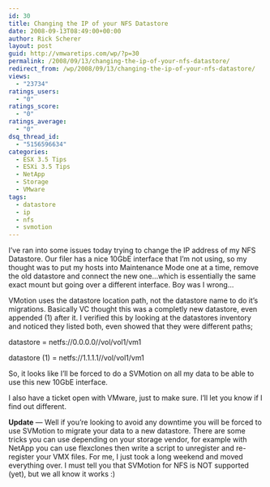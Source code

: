 ```yaml
---
id: 30
title: Changing the IP of your NFS Datastore
date: 2008-09-13T08:49:00+00:00
author: Rick Scherer
layout: post
guid: http://vmwaretips.com/wp/?p=30
permalink: /2008/09/13/changing-the-ip-of-your-nfs-datastore/
redirect_from: /wp/2008/09/13/changing-the-ip-of-your-nfs-datastore/
views:
  - "23734"
ratings_users:
  - "0"
ratings_score:
  - "0"
ratings_average:
  - "0"
dsq_thread_id:
  - "5156596634"
categories:
  - ESX 3.5 Tips
  - ESXi 3.5 Tips
  - NetApp
  - Storage
  - VMware
tags:
  - datastore
  - ip
  - nfs
  - svmotion
---
```

I&#8217;ve ran into some issues today trying to change the IP address of my NFS Datastore. Our filer has a nice 10GbE interface that I&#8217;m not using, so my thought was to put my hosts into Maintenance Mode one at a time, remove the old datastore and connect the new one&#8230;which is essentially the same exact mount but going over a different interface. Boy was I wrong&#8230;

<!--more-->

VMotion uses the datastore location path, not the datastore name to do it&#8217;s migrations. Basically VC thought this was a completly new datastore, even appended (1) after it. I verified this by looking at the datastores inventory and noticed they listed both, even showed that they were different paths;

datastore = netfs://0.0.0.0//vol/vol1/vm1
  
datastore (1) = netfs://1.1.1.1//vol/vol1/vm1

So, it looks like I&#8217;ll be forced to do a SVMotion on all my data to be able to use this new 10GbE interface.

I also have a ticket open with VMware, just to make sure. I&#8217;ll let you know if I find out different.

**Update** &#8212; Well if you&#8217;re looking to avoid any downtime you will be forced to use SVMotion to migrate your data to a new datastore. There are some tricks you can use depending on your storage vendor, for example with NetApp you can use flexclones then write a script to unregister and re-register your VMX files. For me, I just took a long weekend and moved everything over. I must tell you that SVMotion for NFS is NOT supported (yet), but we all know it works :)